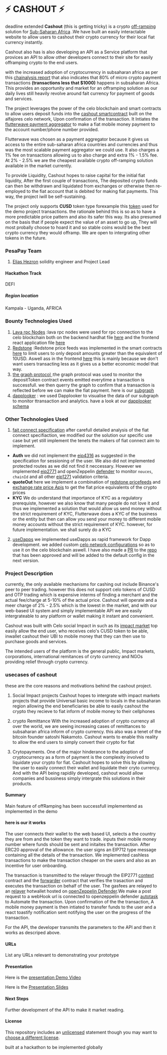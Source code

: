 # ⚡ CASHOUT ⚡ 
deadline extended
**Cashout** (this is getting tricky)
is a crypto [off-ramping](https://www.babypips.com/crypto/learn/what-are-fiat-on-ramps-and-off-ramps) solution for [Sub-Saharan Africa](https://en.wikipedia.org/wiki/Sub-Saharan_Africa) .We have built an easily interactable website to allow users to cashout their crypto currency for their local fiat currency instantly.

Cashout also has is also developing an API as a Service platform that provices an API to allow other developers connect to their site for easily offramping crypto to the end users.

with the increased adoption of cryptocurrency in subsaharan africa as per this [chainalysis report](https://blog.chainalysis.com/reports/sub-saharan-africa-cryptocurrency-geography-report-2022-preview/#:~:text=Sub%2Dsaharan%20Africa%20accounts%20for,growth%20over%20the%20year%20prior.) that also indicates that 80% of micro crypto payment transactions **(transactions less that $1000)** happens in subsaharan Africa.
This provides an opportunity and market for an offramping solution as our daily lives still heavily revolve around fait currency for payment of goods and services.

The project leverages the power of the celo blockchain and smart contracts to allow users deposit funds into the [cashout smartcontract](https://alfajores.celoscan.io/address/0xdD01c2DcAf4f1899d36987A8bc7E856d48efe1D2#code) built on the alfajores celo network, Upon confirmation of the transaction. It Intiates the [flutterwave payment aggregator](developer.flutterwave.com) to make a fiat mobile money payment to the account number/phone number provided.

Flutterwave was chosen as a payment aggregator because it gives us access to the entire sub-saharan africa countries and currencies and thus was the most scalable payment aggregator we could use. It also charges a 1% fee on transactions allowing us to also charge and extra 1% - 1.5% fee. At 2% - 2.5% we are the cheapest available crypto off-ramping solution available in the market currently.

To provide Liquidity, Cashout hopes to raise capital for the initial fiat liquidity, After the first couple of transactions, The deposited crypto funds can then be withdrawn and liquidated from exchanges or otherwise then re-employed to the fiat account that is debited for making fiat payments. This way, the project iwill be self-sustaining.

The project only supports **CUSD** token type forexample this [token](https://alfajores.celoscan.io/address/0x91A794303F6A1D18Ae03ec689983568D76121E00#code) used for the demo project transactions. the rationale behind this is so as to have a more predictable price pattern and also its safer this way. Its also presumed on the basis that if people expect the value of an asset to go up, They will most probally choose to hoard it and so stable coins would be the best crypto currency they would offramp. We are open to intergrating other tokens in the future.

### PesaPay Team

1. [Elias Hezron](eliashezron23@gmail.com) solidity engineer and Project Lead

#### Hackathon Track

DEFI

##### Region location

Kampala - Uganda, AFRICA

### Bounty Technologies Used

1. [Lava rpc Nodes](https://lavanet.xyz/)
   :lava rpc nodes were used for rpc connection to the celo blockchain both on the backend hardhat file [here](https://github.com/eliashezron/pesapay/blob/9229828c017765de6ea9dca2351fed7a49ba7b22/pesapay/hardhat/hardhat.config.js#L31) and the frontend react application file [here](https://github.com/eliashezron/pesapay/blob/9229828c017765de6ea9dca2351fed7a49ba7b22/pesapay/client/src/config.js#L9)
2. [Redstone](https://app.redstone.finance/)
   :Redstone price feeds was implemented in the smart contracts [here](https://github.com/eliashezron/pesapay/blob/9229828c017765de6ea9dca2351fed7a49ba7b22/pesapay/hardhat/contracts/CashOut.sol#L57) to limit users to only deposit amounts greater than the equivalent of 10USD. Aswell ass in the frontend [here](https://github.com/eliashezron/pesapay/blob/9229828c017765de6ea9dca2351fed7a49ba7b22/pesapay/client/src/utils/depositFunction.js#L10) this is mainly because we don't want users transacting less as it gives us a better economic model that way.
3. [the graph protocol ](https://thegraph.com/en/)
   :the graph protocol was used to monitor the depositToken contract events emitted everytime a transaction is successfull. we then querry the graph to confirm that a transaction is reflected before we can make the fiat payment. here is our [subgraph](https://thegraph.com/hosted-service/subgraph/eliashezron/cashout)
4. [dapplooker](https://dapplooker.com/)
   : we used Dapplooker to visualise the data of our subgraph to monitor ttransaction and analytics. have a look at our [dapplooker schema](https://analytics.dapplooker.com/browse/2/schema/cashout)

### Other Technologies Used

1. [fait connect specification](https://github.com/fiatconnect/specification)
   after carefull detailed analysis of the fiat connect specifiaction, we modified our the solution our specific use case but yet still implement the tenets the makers of fiat connect aim to implement.

- **Auth** we did not implement the [eip4316](https://eips.ethereum.org/EIPS/eip-4361) as suggested in the specification for sessioning of the user. We also did not implemented protected routes as we did not find it neccessary. However we implemented [eip2771](https://eips.ethereum.org/EIPS/eip-2771) and openZeppelin [defender](https://docs.openzeppelin.com/defender/) to monitor `nouces`, `chainId` and all other [eip1271](https://eips.ethereum.org/EIPS/eip-1271) validation criteria.
- **quoteOut** here we implement a combination of [redstone pricefeeds](https://app.redstone.finance/#/app/tokens) and [exchange rate price Apis](https://api.exchangerate-api.com/v4/latest/USD) to get the fiat price equivalents of the crypto prices
- **KYC** We do understand that importance of KYC as a regulatory prerequiste, however we also know that many people do not love it and thus we implemented a solution that would allow us send money without the strict requirement of KYC, Flutterwave does a KYC of the business or the entity but then can allow you send your money to different mobile money accounts without the strict requirement of KYC. however, for future implementation. we shall surely do a KYC

2. [useDapps](https://usedapp-docs.netlify.app/docs/) we implemented useDapps as rapid framework for Dapp development. we added custom [celo network configurations](https://github.com/eliashezron/pesapay/blob/pesapay/pesapay/client/src/utils/celoChain.js) so as to use it on the celo blockchain aswell. I have also made a [PR](https://github.com/TrueFiEng/useDApp/pull/1017) to the [repo](https://github.com/TrueFiEng/useDApp) that has been approved and will be added to the default config in the next version.

### Project Description

currently, the only available mechanisms for cashing out include Binance's peer to peer trading. however this does not support celo tokens of CUSD and OTP trading which is expensive interms of finding a merchant and the actual fee/charge at 5-10% of the actual price.
Cashout will operate and a meer charge of 2% - 2.5% which is the lowest in the market, and with our web-based UI system and simply implementable API we are easily intergrateable to any platform or wallet making it instant and convenient.

Cashout was built with Celo social Impact in such as its [impact market](https://www.impactmarket.com/) top easily allow the end user, who receives celo's CUSD token to be able, inwallet cashout their UBI to mobile money that they can then use to purchase goods and services.

The intended users of the platform is the general public, Impact markets, corporations, international remitances of cryto currency and NGOs providing relief through crypto currency.

### usecases of cashout

these are the core reasons and motivations behind the cashout project.

1. Social Impact projects
   Cashout hopes to intergrate with impact markets projects that provide Universal basic income to locals in the subsaharan region allowing the end beneficiaries be able to easily cashout the crypto they recieve to fiat inform of mobile money to their cellphones

2. crypto Remittance
   With the increased adoption of crypto currency all over the world, we are seeing increasing cases of remittances to subsaharan africa inform of crypto currency. this also was a tenet of the bitcoin founder satoshi Nakamoto. Cashout wants to enable this reality to allow the end users to simply convert their crypto for fiat

3. Crytopayments.
   One of the major hinderance to the adoption of cryptocurrency as a form of payment is the complexity involved to liquidate your crypto for fiat. Cashouit hopes to solve this by allowing the user to easily connect their wallet and liquidate their cryto currency. And with the API being rapidily developed, cashout would allow companies and bussiness simply intergrate this solutions in their products.

#### Summary

Main feature of offRamping has been successfull implementend as implemented in the demo

#### here is our it works

The user connects their wallet to the web based UI, selects a the country they are from and the token they want to trade. inputs their mobile money number where funds should be sent and initaites the transaction.
After ERC20 approval of the allowance. the user signs an EIP712 type message containing all the details of the transaction. We implemented cashless transactions to make the transaction cheaper on the users and also as an incentive for user onboarding.

The transaction is transmitted to the relayer through the EIP2771 [context](https://github.com/OpenZeppelin/openzeppelin-contracts/blob/master/contracts/metatx/ERC2771Context.sol) contract and the [forwarder](https://github.com/OpenZeppelin/openzeppelin-contracts/blob/master/contracts/metatx/MinimalForwarder.sol) contract that verifies the trasaction and executes the transaction on behalf of the user. The gasfees are relayed to an [relayer](https://docs.openzeppelin.com/defender/relay) hotwallet hosted on [openZeppelin Defender](https://defender.openzeppelin.com/).We make a post request to a webHook url is connected to openzeppelin defender [autotask](https://docs.openzeppelin.com/defender/autotasks) to Automate the transaction.
Upon confirmation of the the transaction, A mobile money payment is then intiated to transfer funds to the user and a react toastify notification sent notifying the user on the progress of the transaction.

For the API, the developer transmits the parameters to the API and then it works as descriped above.

#### URLs

List any URLs relevant to demonstrating your prototype

#### Presentation

Here is the [presentation Demo Video](https://drive.google.com/file/d/1Oxmd0XB62XxKfqRDfVnKJB2LBil7fog4/view)

Here is the [Presentation Slides](https://docs.google.com/presentation/d/1Hxm5nsoAFjukMo-_meXa7dIzfZdzAFGb7fy7pRkg1cY/edit?usp=sharing)

#### Next Steps

Further development of the API to make it market reading.

#### License

This repository includes an [unlicensed](http://unlicense.org/) statement though you may want to [choose a different license](https://choosealicense.com/).

built at a hackathon to be implemented globally
